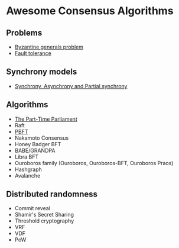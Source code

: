 # Awesome Consensus Algorithms

## Problems

- [Byzantine generals problem](https://en.wikipedia.org/wiki/Byzantine_fault)
- [Fault tolerance](https://en.wikipedia.org/wiki/Fault_tolerance)

## Synchrony models

- [Synchrony, Asynchrony and Partial synchrony](https://decentralizedthoughts.github.io/2019-06-01-2019-5-31-models/)

## Algorithms

- [The Part-Time Parliament](https://lamport.azurewebsites.net/pubs/lamport-paxos.pdf)
- Raft
- [PBFT](https://pmg.csail.mit.edu/papers/osdi99.pdf)
- Nakamoto Consensus
- Honey Badger BFT
- BABE/GRANDPA
- Libra BFT
- Ouroboros family (Ouroboros, Ouroboros-BFT, Ouroboros Praos)
- Hashgraph
- Avalanche

## Distributed randomness

- Commit reveal
- Shamir's Secret Sharing
- Threshold cryptography
- VRF
- VDF
- PoW